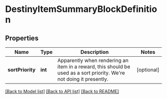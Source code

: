 # DestinyItemSummaryBlockDefinition

## Properties
Name | Type | Description | Notes
------------ | ------------- | ------------- | -------------
**sortPriority** | **int** | Apparently when rendering an item in a reward, this should be used as a sort priority. We&#39;re not doing it presently. | [optional] 

[[Back to Model list]](../README.md#documentation-for-models) [[Back to API list]](../README.md#documentation-for-api-endpoints) [[Back to README]](../README.md)


